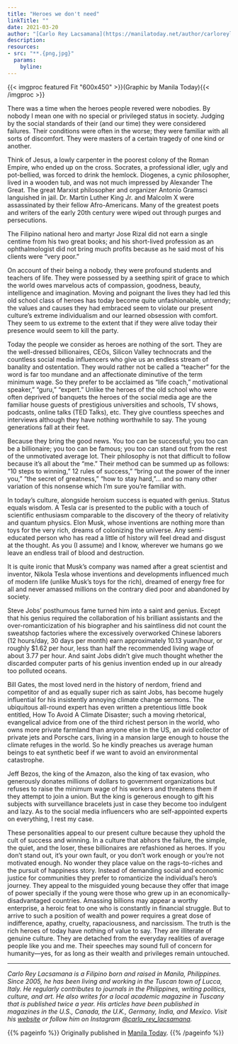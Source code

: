 ```yaml
---
title: "Heroes we don't need"
linkTitle: ""
date: 2021-03-20
author: "[Carlo Rey Lacsamana](https://manilatoday.net/author/carloreylacsamana/), [Manila Today](https://www/manilatoday.net)"
description:
resources:
- src: "**.{png,jpg}"
  params:
    byline: 
---
```

{{< imgproc featured Fit "600x450" >}}(Graphic by Manila Today){{< /imgproc >}}

<span class="drop">T</span>here was a time when the heroes people revered were nobodies. By nobody I mean one with no special or privileged status in society. Judging by the social standards of their (and our time) they were considered failures. Their conditions were often in the worse; they were familiar with all sorts of discomfort. They were masters of a certain tragedy of one kind or another.

Think of Jesus, a lowly carpenter in the poorest colony of the Roman Empire, who ended up on the cross. Socrates, a professional idler, ugly and pot-bellied, was forced to drink the hemlock. Diogenes, a cynic philosopher, lived in a wooden tub, and was not much impressed by Alexander The Great. The great Marxist philosopher and organizer Antonio Gramsci languished in jail. Dr. Martin Luther King Jr. and Malcolm X were assassinated by their fellow Afro-Americans. Many of the greatest poets and writers of the early 20th century were wiped out through purges and persecutions.

The Filipino national hero and martyr Jose Rizal did not earn a single centime from his two great books; and his short-lived profession as an ophthalmologist did not bring much profits because as he said most of his clients were “very poor.”

On account of their being a nobody, they were profound students and teachers of life. They were possessed by a seething spirit of grace to which the world owes marvelous acts of compassion, goodness, beauty, intelligence and imagination. Moving and poignant the lives they had led this old school class of heroes has today become quite unfashionable, untrendy; the values and causes they had embraced seem to violate our present culture’s extreme individualism and our learned obsession with comfort. They seem to us extreme to the extent that if they were alive today their presence would seem to kill the party.

Today the people we consider as heroes are nothing of the sort. They are the well-dressed billionaires, CEOs, Silicon Valley technocrats and the countless social media influencers who give us an endless stream of banality and ostentation. They would rather not be called a “teacher” for the word is far too mundane and an affectionate diminutive of the term minimum wage. So they prefer to be acclaimed as “life coach,” motivational speaker,” “guru,” “expert.” Unlike the heroes of the old school who were often deprived of banquets the heroes of the social media age are the familiar house guests of prestigious universities and schools, TV shows, podcasts, online talks (TED Talks), etc. They give countless speeches and interviews although they have nothing worthwhile to say. The young generations fall at their feet.

Because they bring the good news. You too can be successful; you too can be a billionaire; you too can be famous; you too can stand out from the rest of the unmotivated average lot. Their philosophy is not that difficult to follow because it’s all about the “me.” Their method can be summed up as follows: “10 steps to winning,” 12 rules of success,” “bring out the power of the inner you,” “the secret of greatness,” “how to stay hard,”… and so many other variation of this nonsense which I’m sure you’re familiar with.

In today’s culture, alongside heroism success is equated with genius. Status equals wisdom. A Tesla car is presented to the public with a touch of scientific enthusiasm comparable to the discovery of the theory of relativity and quantum physics. Elon Musk, whose inventions are nothing more than toys for the very rich, dreams of colonizing the universe. Any semi-educated person who has read a little of history will feel dread and disgust at the thought. As you (I assume) and I know, wherever we humans go we leave an endless trail of blood and destruction.

It is quite ironic that Musk’s company was named after a great scientist and inventor, Nikola Tesla whose inventions and developments influenced much of modern life (unlike Musk’s toys for the rich), dreamed of energy free for all and never amassed millions on the contrary died poor and abandoned by society.

Steve Jobs’ posthumous fame turned him into a saint and genius. Except that his genius required the collaboration of his brilliant assistants and the over-romanticization of his biographer and his saintliness did not count the sweatshop factories where the excessively overworked Chinese laborers (12 hours/day, 30 days per month) earn approximately 10.13 yuan/hour, or roughly $1.62 per hour, less than half the recommended living wage of about 3.77 per hour. And saint Jobs didn’t give much thought whether the discarded computer parts of his genius invention ended up in our already too polluted oceans.

Bill Gates, the most loved nerd in the history of nerdom, friend and competitor of and as equally super rich as saint Jobs, has become hugely influential for his insistently annoying climate change sermons. The ubiquitous all-round expert has even written a  pretentious little book entitled, How To Avoid A Climate Disaster; such a moving rhetorical, evangelical advice from one of the third richest person in the world, who owns more private farmland than anyone else in the US, an avid collector of private jets and Porsche cars, living in a mansion large enough to house the climate refuges in the world. So he kindly preaches us average human beings to eat synthetic beef if we want to avoid an environmental catastrophe.

Jeff Bezos, the king of the Amazon, also the king of tax evasion, who generously donates millions of dollars to government organizations but refuses to raise the minimum wage of his workers and threatens them if they attempt to join a union. But the king is generous enough to gift his subjects with surveillance bracelets just in case they become too indulgent and lazy. As to the social media influencers who are self-appointed experts on everything, I rest my case.

These personalities appeal to our present culture because they uphold the cult of success and winning. In a culture that abhors the failure, the simple, the quiet, and the loser, these billionaires are refashioned as heroes. If you don’t stand out, it’s your own fault, or you don’t work enough or you’re not motivated enough. No wonder they place value on the rags-to-riches and the pursuit of happiness story. Instead of demanding social and economic justice for communities they prefer to romanticize the individual’s hero’s journey. They appeal to the misguided young because they offer that image of power specially if the young were those who grew up in an economically-disadvantaged countries. Amassing billions may appear a worthy enterprise, a heroic feat to one who is constantly in financial struggle. But to arrive to such a position of wealth and power requires a great dose of indifference, apathy, cruelty, rapaciousness, and narcissism. The truth is the rich heroes of today have nothing of value to say. They are illiterate of genuine culture. They are detached from the everyday realities of average people like you and me. Their speeches may sound full of concern for humanity—yes, for as long as their wealth and privileges remain untouched.

***

*Carlo Rey Lacsamana is a Filipino born and raised in Manila, Philippines. Since 2005, he has been living and working in the Tuscan town of Lucca, Italy. He regularly contributes to journals in the Philippines, writing politics, culture, and art. He also writes for a local academic magazine in Tuscany that is published twice a year. His articles have been published in magazines in the U.S., Canada, the U.K., Germany, India, and Mexico. Visit his [website](https://carloreylacsamana.wixsite.com/carloreylacsamana) or follow him on Instagram [@carlo_rey_lacsamana](https://instagram.com/carlo_rey_lacsamana).*

{{% pageinfo %}}
Originally published in [Manila Today](https://manilatoday.net/heroes-we-dont-need/).
{{% /pageinfo %}}